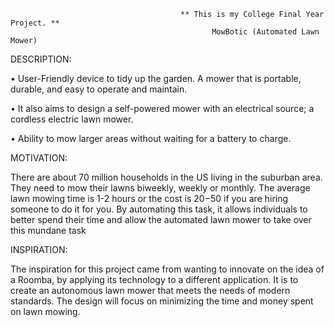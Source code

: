                                           ** This is my College Final Year Project. **
                                                 MowBotic (Automated Lawn Mower)

DESCRIPTION:

• User-Friendly device to tidy up the garden. A mower that is portable, durable, and easy to operate and maintain.

• It also aims to design a self-powered mower with an electrical source; a cordless electric lawn mower.

• Ability to mow larger areas without waiting for a battery to charge.

MOTIVATION:

There are about 70 million households in the US living in the suburban area. They need to mow their lawns biweekly, weekly or monthly. The average lawn mowing time is 1-2 hours or the cost is $20-$50 if you are hiring someone to do it for you. By automating this task, it allows individuals to better spend their time and allow the automated lawn mower to take over this mundane task

INSPIRATION:

The inspiration for this project came from wanting to innovate on the idea of a Roomba, by applying its technology to a different application. It is to create an autonomous lawn mower that meets the needs of modern standards. The design will focus on minimizing the time and money spent on lawn mowing.



